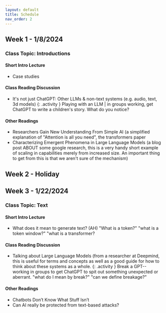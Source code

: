 ```yaml
---
layout: default
title: Schedule
nav_order: 2
---
```


## Week 1 - 1/8/2024
### Class Topic: Introductions
#### Short Intro Lecture
- Case studies
#### Class Reading Discussion
- It's not just ChatGPT: Other LLMs & non-text systems (e.g. audio, text, 3d models)
{: .activity }
Playing with an LLM | in groups working, get ChatGPT to write a children's story. What do you notice?
#### Other Readings
- Researchers Gain New Understanding From Simple AI (a simplified explanation of "Attention is all you need", the transformers paper
- Characterizing Emergent Phenomena in Large Language Models (a blog post ABOUT some google research, this is a very handy short example of scaling in capabilities merely from increased size. An important thing to get from this is that we aren't sure of the mechanism)

## Week 2 - Holiday
## Week 3 - 1/22/2024
### Class Topic: Text
#### Short Intro Lecture
- What does it mean to generate text? (AH) "What is a token?" "what is a token window?" "what is a transformer?
#### Class Reading Discussion
- Talking about Large Language Models (from a researcher at Deepmind, this is useful for terms and concepts as well as a good guide for how to think about these systems as a whole.
{: .activity }
Break a GPT--working in groups to get ChatGPT to spit out something unexpected or aberrant. "what do I mean by break?" "can we define breakage?"
#### Other Readings
- Chatbots Don’t Know What Stuff Isn’t
- Can AI really be protected from text-based attacks?